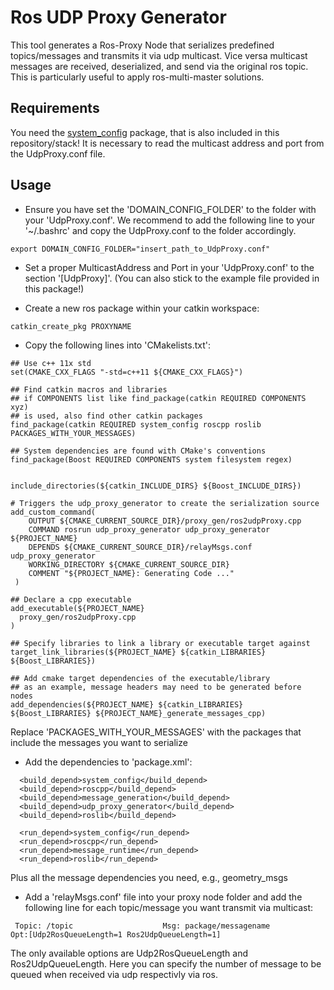 # Ros UDP Proxy Generator #

This tool generates a Ros-Proxy Node that serializes predefined topics/messages and transmits it via udp multicast. Vice versa multicast messages are received, deserialized, and send via the original ros topic.
This is particularly useful to apply ros-multi-master solutions.

## Requirements ##

You need the [system_config](https://github.com/carpe-noctem-cassel/supplementary/tree/master/system_config) package, that is also included in this repository/stack! It is necessary to read the multicast address and port from the UdpProxy.conf file.

## Usage ##

* Ensure you have set the 'DOMAIN_CONFIG_FOLDER' to the folder with your 'UdpProxy.conf'. We recommend to add the following line to your '~/.bashrc' and copy the UdpProxy.conf to the folder accordingly.
```    
export DOMAIN_CONFIG_FOLDER="insert_path_to_UdpProxy.conf"
```
* Set a proper MulticastAddress and Port in your 'UdpProxy.conf' to the section '[UdpProxy]'. (You can also stick to the example file provided in this package!)

* Create a new ros package within your catkin workspace:
```
catkin_create_pkg PROXYNAME
```

* Copy the following lines into 'CMakelists.txt':
```
## Use c++ 11x std
set(CMAKE_CXX_FLAGS "-std=c++11 ${CMAKE_CXX_FLAGS}")

## Find catkin macros and libraries
## if COMPONENTS list like find_package(catkin REQUIRED COMPONENTS xyz)
## is used, also find other catkin packages
find_package(catkin REQUIRED system_config roscpp roslib PACKAGES_WITH_YOUR_MESSAGES)

## System dependencies are found with CMake's conventions
find_package(Boost REQUIRED COMPONENTS system filesystem regex)


include_directories(${catkin_INCLUDE_DIRS} ${Boost_INCLUDE_DIRS})

# Triggers the udp_proxy_generator to create the serialization source
add_custom_command(
    OUTPUT ${CMAKE_CURRENT_SOURCE_DIR}/proxy_gen/ros2udpProxy.cpp
    COMMAND rosrun udp_proxy_generator udp_proxy_generator ${PROJECT_NAME}
    DEPENDS ${CMAKE_CURRENT_SOURCE_DIR}/relayMsgs.conf udp_proxy_generator
    WORKING_DIRECTORY ${CMAKE_CURRENT_SOURCE_DIR}
    COMMENT "${PROJECT_NAME}: Generating Code ..."
 )

## Declare a cpp executable
add_executable(${PROJECT_NAME}
  proxy_gen/ros2udpProxy.cpp
)

## Specify libraries to link a library or executable target against
target_link_libraries(${PROJECT_NAME} ${catkin_LIBRARIES} ${Boost_LIBRARIES})

## Add cmake target dependencies of the executable/library
## as an example, message headers may need to be generated before nodes
add_dependencies(${PROJECT_NAME} ${catkin_LIBRARIES} ${Boost_LIBRARIES} ${PROJECT_NAME}_generate_messages_cpp)
```
Replace 'PACKAGES_WITH_YOUR_MESSAGES' with the packages that include the messages you want to serialize

* Add the dependencies to 'package.xml':
```
  <build_depend>system_config</build_depend>
  <build_depend>roscpp</build_depend>
  <build_depend>message_generation</build_depend>
  <build_depend>udp_proxy_generator</build_depend>
  <build_depend>roslib</build_depend>

  <run_depend>system_config</run_depend>
  <run_depend>roscpp</run_depend>
  <run_depend>message_runtime</run_depend>
  <run_depend>roslib</run_depend>
```

Plus all the message dependencies you need, e.g., geometry_msgs

* Add a 'relayMsgs.conf' file into your proxy node folder and add the following line for each topic/message you want transmit via multicast:
```
 Topic: /topic                    Msg: package/messagename                     Opt:[Udp2RosQueueLength=1 Ros2UdpQueueLength=1]
```
The only available options are Udp2RosQueueLength and Ros2UdpQueueLength. Here you can specify the number of message to be queued when received via udp respectivly via ros.
